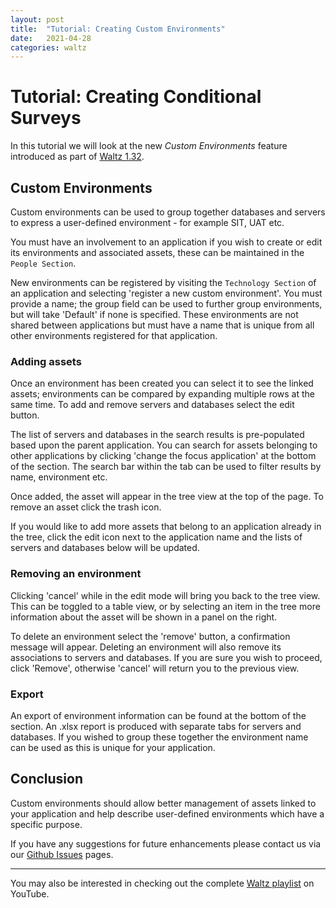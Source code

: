 ```yaml
---
layout: post
title:  "Tutorial: Creating Custom Environments"
date:   2021-04-28
categories: waltz
---
```


# Tutorial: Creating Conditional Surveys
In this tutorial we will look at the new _Custom Environments_ feature introduced as part of [Waltz 1.32](https://github.com/finos/waltz/releases/tag/1.32).


## Custom Environments
Custom environments can be used to group together databases and servers to express a user-defined environment - for example SIT, UAT etc.

You must have an involvement to an application if you wish to create or edit its environments and associated assets, these can be
maintained in the `People Section`.

New environments can be registered by visiting the `Technology Section` of an application and selecting 'register a new custom environment'.
You must provide a name; the group field can be used to further group environments, but will take 'Default' if none is specified.
These environments are not shared between applications but must have a name that is unique from all other environments registered for
that application.


### Adding assets
Once an environment has been created you can select it to see the linked assets; environments can be compared by expanding
multiple rows at the same time. To add and remove servers and databases select the edit button.

The list of servers and databases in the search results is pre-populated based upon the parent application. You can search
for assets belonging to other applications by clicking 'change the focus application' at the bottom of the section. The search bar within the
tab can be used to filter results by name, environment etc.

Once added, the asset will appear in the tree view at the top of the page. To remove an asset click the trash icon.

If you would like to add more assets that belong to an application already in the tree, click the edit icon next to the application
name and the lists of servers and databases below will be updated.


### Removing an environment
Clicking 'cancel' while in the edit mode will bring you back to the tree view. This can be toggled to a table view, or by selecting
an item in the tree more information about the asset will be shown in a panel on the right.

To delete an environment select the 'remove' button, a confirmation message will appear. Deleting an environment will
also remove its associations to servers and databases. If you are sure you wish to proceed, click 'Remove', otherwise 'cancel' will return you
to the previous view.


### Export
An export of environment information can be found at the bottom of the section. An .xlsx report is produced with separate
tabs for servers and databases. If you wished to group these together the environment name can be used as this is unique for your
application.


## Conclusion
Custom environments should allow better management of assets linked to your application and help describe user-defined environments
which have a specific purpose.


If you have any suggestions for future enhancements please contact us via our [Github Issues](https://github.com/finos/waltz/issues) pages.


----

You may also be interested in checking out the complete [Waltz playlist](https://www.youtube.com/playlist?list=PLGNSioXgrIEfJFJCTFGxKzfoDmxwPEap4) on YouTube.